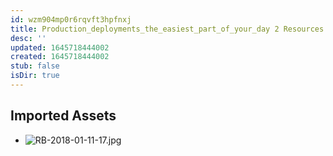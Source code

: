 ```yaml
---
id: wzm904mp0r6rqvft3hpfnxj
title: Production_deployments_the_easiest_part_of_your_day 2 Resources
desc: ''
updated: 1645718444002
created: 1645718444002
stub: false
isDir: true
---
```

## Imported Assets
- ![RB-2018-01-11-17.jpg](/assets/rb-2018-01-11-17-fs9f9jhlskuq.jpg)
